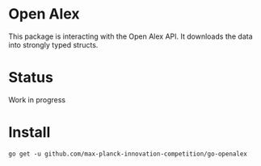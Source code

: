 # Open Alex
This package is interacting with the Open Alex API.
It downloads the data into strongly typed structs.

# Status
Work in progress

# Install

```
go get -u github.com/max-planck-innovation-competition/go-openalex
```

